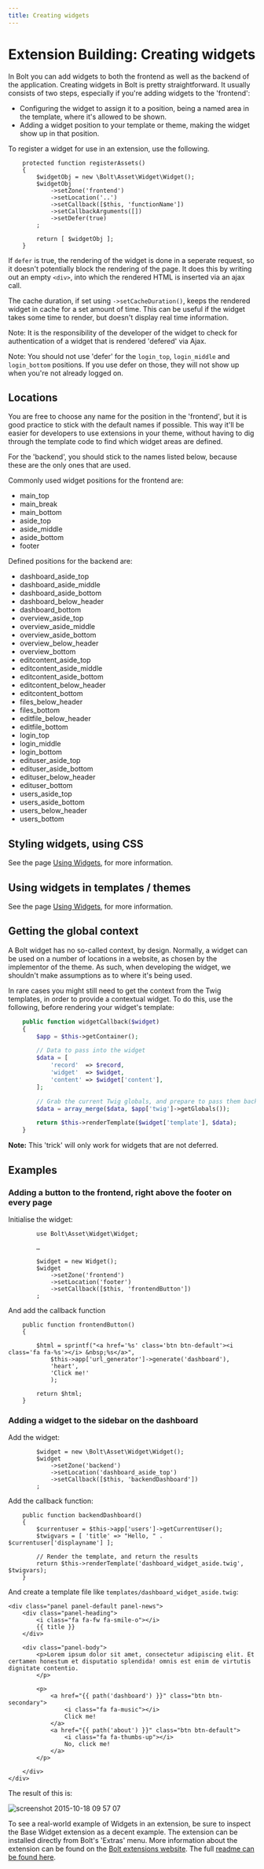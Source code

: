 ```yaml
---
title: Creating widgets
---
```

Extension Building: Creating widgets
====================================

In Bolt you can add widgets to both the frontend as well as the backend of the application. Creating widgets in Bolt is pretty straightforward. It usually consists of two steps, especially if you're adding widgets to the 'frontend':

 - Configuring the widget to assign it to a position, being a named area in the
   template, where it's allowed to be shown.
 - Adding a widget position to your template or theme, making the widget show
   up in that position.

To register a widget for use in an extension, use the following.

```
    protected function registerAssets()
    {
        $widgetObj = new \Bolt\Asset\Widget\Widget();
        $widgetObj
            ->setZone('frontend')
            ->setLocation('..')
            ->setCallback([$this, 'functionName'])
            ->setCallbackArguments([])
            ->setDefer(true)
        ;

        return [ $widgetObj ];
    }
```

If `defer` is true, the rendering of the widget is done in a seperate request,
so it doesn't potentially block the rendering of the page. It does this by
writing out an empty `<div>`, into which the rendered HTML is inserted via an
ajax call.

The cache duration, if set using `->setCacheDuration()`, keeps the rendered
widget in cache for a set amount of time. This can be useful if the widget
takes some time to render, but doesn't display real time information.

Note: It is the responsibility of the developer of the widget to check for
authentication of a widget that is rendered 'defered' via Ajax.

Note: You should not use 'defer' for the `login_top`, `login_middle` and
`login_bottom` positions. If you use defer on those, they will not show up when
you're not already logged on.

Locations
---------

You are free to choose any name for the position in the 'frontend', but it is
good practice to stick with the default names if possible. This way it'll be
easier for developers to use extensions in your theme, without having to dig
through the template code to find which widget areas are defined.

For the 'backend', you should stick to the names listed below, because these
are the only ones that are used.

Commonly used widget positions for the frontend are:

 - main_top
 - main_break
 - main_bottom
 - aside_top
 - aside_middle
 - aside_bottom
 - footer


Defined positions for the backend are:

 - dashboard_aside_top
 - dashboard_aside_middle
 - dashboard_aside_bottom
 - dashboard_below_header
 - dashboard_bottom
 - overview_aside_top
 - overview_aside_middle
 - overview_aside_bottom
 - overview_below_header
 - overview_bottom
 - editcontent_aside_top
 - editcontent_aside_middle
 - editcontent_aside_bottom
 - editcontent_below_header
 - editcontent_bottom
 - files_below_header
 - files_bottom
 - editfile_below_header
 - editfile_bottom
 - login_top
 - login_middle
 - login_bottom
 - edituser_aside_top
 - edituser_aside_bottom
 - edituser_below_header
 - edituser_bottom
 - users_aside_top
 - users_aside_bottom
 - users_below_header
 - users_bottom

Styling widgets, using CSS
--------------------------

See the page [Using Widgets][widgets], for more information.

Using widgets in templates / themes
-----------------------------------

See the page [Using Widgets][widgets], for more information.

Getting the global context
--------------------------

A Bolt widget has no so-called context, by design. Normally, a widget can be
used on a number of locations in a website, as chosen by the implementor of the
theme. As such, when developing the widget, we shouldn't make assumptions as to
where it's being used.

In rare cases you might still need to get the context from the Twig templates,
in order to provide a contextual widget. To do this, use the following, before
rendering your widget's template:

```php
    public function widgetCallback($widget)
    {
        $app = $this->getContainer();

        // Data to pass into the widget
        $data = [
            'record'  => $record,
            'widget'  => $widget,
            'content' => $widget['content'],
        ];

        // Grab the current Twig globals, and prepare to pass them back in. 
        $data = array_merge($data, $app['twig']->getGlobals());

        return $this->renderTemplate($widget['template'], $data);
    } 
```

<p class="note"><strong>Note:</strong> This 'trick' will only work for widgets that are not deferred.</p>


Examples
--------

### Adding a button to the frontend, right above the footer on every page

Initialise the widget:

```
        use Bolt\Asset\Widget\Widget;

        …

        $widget = new Widget();
        $widget
            ->setZone('frontend')
            ->setLocation('footer')
            ->setCallback([$this, 'frontendButton'])
        ;
```

And add the callback function

```
    public function frontendButton()
    {

        $html = sprintf("<a href='%s' class='btn btn-default'><i class='fa fa-%s'></i> &nbsp;%s</a>",
            $this->app['url_generator']->generate('dashboard'),
            'heart',
            'Click me!'
            );

        return $html;
    }
```

### Adding a widget to the sidebar on the dashboard

Add the widget:

```
        $widget = new \Bolt\Asset\Widget\Widget();
        $widget
            ->setZone('backend')
            ->setLocation('dashboard_aside_top')
            ->setCallback([$this, 'backendDashboard'])
        ;
```

Add the callback function:

```
    public function backendDashboard()
    {
        $currentuser = $this->app['users']->getCurrentUser();
        $twigvars = [ 'title' => "Hello, " . $currentuser['displayname'] ];

        // Render the template, and return the results
        return $this->renderTemplate('dashboard_widget_aside.twig', $twigvars);
    }
```

And create a template file like `templates/dashboard_widget_aside.twig`:

```
<div class="panel panel-default panel-news">
    <div class="panel-heading">
        <i class="fa fa-fw fa-smile-o"></i>
        {{ title }}
    </div>

    <div class="panel-body">
        <p>Lorem ipsum dolor sit amet, consectetur adipiscing elit. Et certamen honestum et disputatio splendida! omnis est enim de virtutis dignitate contentio.
        </p>

        <p>
            <a href="{{ path('dashboard') }}" class="btn btn-secondary">
                <i class="fa fa-music"></i>
                Click me!
            </a>
            <a href="{{ path('about') }}" class="btn btn-default">
                <i class="fa fa-thumbs-up"></i>
                No, click me!
            </a>
        </p>

    </div>
</div>
```

The result of this is:

![screenshot 2015-10-18 09 57 07](https://cloud.githubusercontent.com/assets/1833361/10563205/b7cc1a62-757f-11e5-9b03-bdf3974e9040.png)

To see a real-world example of Widgets in an extension, be sure to inspect the
Base Widget extension as a decent example. The extension can be installed
directly from Bolt's 'Extras' menu. More information about the extension can be
found on the [Bolt extensions website][boltext]. The full [readme can be found
here][read].

[widgets]: ../../templating/widgets
[boltext]: http://extensions.bolt.cm/view/082a7153-8205-11e5-86fe-396a68cabe59
[read]: https://github.com/bolt/base-widget/blob/master/README.md
